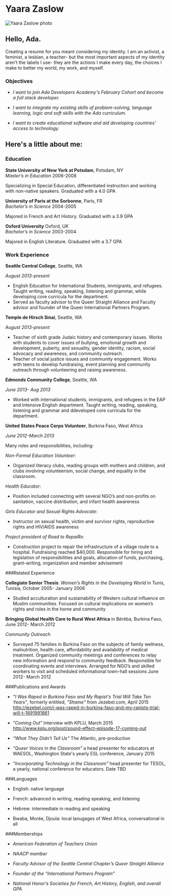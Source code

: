 # Yaara Zaslow

![Yaara Zaslow photo](https://media.licdn.com/mpr/mpr/shrinknp_200_200/AAEAAQAAAAAAAAMmAAAAJGMxNGNiYmRiLTYzOGMtNDg2Yy1hODY3LTg4MjA0NGNkYjc4MQ.jpg)

## Hello, Ada.
Creating a resume for you meant considering my identity. I am an activist, a feminist, a lesbian, a teacher- but the most important aspects of my identity aren't the labels I use- they are the actions I make every day, the choices I make to better my world, my work, and myself. 

### Objectives
* *I want to join Ada Developers Academy's February Cohort and become a full stack developer.*

* *I want to integrate my existing skills of problem-solving, language learning, logic and soft skills with the Ada curriculum.*

* *I want to create educational software and aid developing countries' access to technology.*

## Here's a little about me:

### Education

**State University of New York at Potsdam**, Potsdam, NY	
*Master’s in Education*	2006-2008

Specializing in Special Education, differentiated instruction and working with non-native speakers.
Graduated with a 4.0 GPA	


**University of Paris at the Sorbonne**, Paris, FR	
*Bachelor’s in Science*	2004-2005

Majored in French and Art History. Graduated with a 3.9 GPA

	
**Oxford University** Oxford, UK	
*Bachelor’s in Science* 	2003-2004

Majored in English Literature. Graduated with a 3.7 GPA


### Work Experience
	
**Seattle Central College**, Seattle, WA	

*August 2013-present*

* English Education for International Students, immigrants, and refugees. Taught writing, reading, speaking, listening and grammar, while developing core curricula for the department. 
* Served as faculty advisor to the Queer Straight Alliance and Faculty advisor and founder of the Queer International Partners Program.



**Temple de Hirsch Sinai**, Seattle, WA                                                                                      

*August 2013-present*

* Teacher of sixth grade Judaic history and contemporary issues. Works with students to cover issues of bullying, emotional growth and development, puberty, and sexuality, gender identity, racism, social advocacy and awareness, and community outreach. 
* Teacher of social justice issues and community engagement. Works with teens to develop fundraising, event planning and community outreach through volunteering and raising awareness.	
	
**Edmonds Community College**, Seattle, WA	

*June 2013- Aug 2013*

* Worked with international students, immigrants, and refugees in the EAP and Intensive English department.
Taught writing, reading, speaking, listening and grammar
and ddeveloped core curricula for the department.
	

**United States Peace Corps Volunteer**, Burkina Faso, West Africa 	

*June 2012-March 2013*

Many roles and responsibilities, including:

*Non-Formal Education Volunteer*: 

* Organized literacy clubs, reading groups with mothers and children, and clubs involving volunteerism, social change, and equality in the classroom.

*Health Educator*: 

* Position included connecting with several NGO’s and non-profits on sanitation, vaccine distribution, and infant health awareness

*Girls Educator and Sexual Rights Advocate*: 

* Instructor on sexual health, victim and survivor rights, reproductive rights and HIV/AIDS awareness

*Project president of Road to RepaiRx*: 

* Construction project to repair the infrastructure of a village route to a hospital. Fundraising reached $40,000. Responsible for hiring and legislation of responsibilities and goals, allocation of funds, purchasing, grant-writing, organization and member advisement


###Related Experience

**Collegiate Senior Thesis**: *Women’s Rights in the Developing World* in Tunis, Tunisia, October 2005- January 2006

* Studied acculturation and sustainability of Western cultural influence on Muslim communities. Focused on cultural implications on women’s rights and roles in the home and community	

**Bringing Global Health Care to Rural West Africa** in Béréba, Burkina Faso, June 2012- March 2012
	
*Community Outreach*

* Surveyed 75 families in Burkina Faso on the subjects of family wellness, malnutrition, health care, affordability and availability of medical treatment. Organized community meetings and conferences to relay new information and respond to community feedback. Responsible for coordinating events and interviews. Arranged for NGO’s and skilled workers to visit and scheduled informational town-hall sessions	June 2012- March 2012


###Publications and Awards

* *“I Was Raped in Burkina Faso and My Rapist's Trial Will Take Ten Years"*, formerly entitled, *"Shame"* from Jezebel.com, April 2015 <http://jezebel.com/i-was-raped-in-burkina-faso-and-my-rapists-trial-will-t-1691991861>

* *"Coming Out"* Interview with KPLU, March 2015
<http://www.kplu.org/post/sound-effect-episode-17-coming-out>

* *“What They Didn’t Tell Us”*
The Atlantic, pre-production

* *"Queer Voices in the Classroom"* a head presenter for educators at WAESOL, Washington State's yearly ESL conference, January 2015

* *"Incorporating Technology in the Classroom"* head presenter for TESOL, a yearly, national conference for educators. Date TBD


###Languages 

* English:  native language

* French:  advanced in writing, reading speaking, and listening

* Hebrew:  intermediate in reading and speaking

* Bwaba, Morée, Djoula:  local lanugages of West Africa,  conversational in all 


###Memberships

* *American Federation of Teachers Union*

* *NAACP member*

* *Faculty Advisor of the Seattle Central Chapter’s Queer Straight Alliance*

* *Founder of the “International Partners Program”*

* *National Honor’s Societies for French, Art History, English, and overall GPA*

